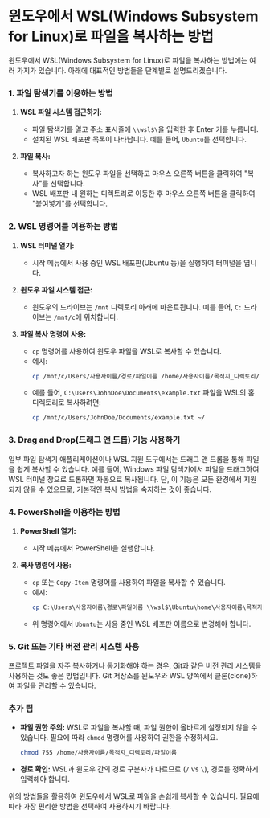 # 윈도우에서 WSL(Windows Subsystem for Linux)로 파일을 복사하는 방법

윈도우에서 WSL(Windows Subsystem for Linux)로 파일을 복사하는 방법에는 여러 가지가 있습니다. 아래에 대표적인 방법들을 단계별로 설명드리겠습니다.

### 1. 파일 탐색기를 이용하는 방법

1. **WSL 파일 시스템 접근하기:**
   - 파일 탐색기를 열고 주소 표시줄에 `\\wsl$\`을 입력한 후 Enter 키를 누릅니다.
   - 설치된 WSL 배포판 목록이 나타납니다. 예를 들어, `Ubuntu`를 선택합니다.

2. **파일 복사:**
   - 복사하고자 하는 윈도우 파일을 선택하고 마우스 오른쪽 버튼을 클릭하여 "복사"를 선택합니다.
   - WSL 배포판 내 원하는 디렉토리로 이동한 후 마우스 오른쪽 버튼을 클릭하여 "붙여넣기"를 선택합니다.

### 2. WSL 명령어를 이용하는 방법

1. **WSL 터미널 열기:**
   - 시작 메뉴에서 사용 중인 WSL 배포판(Ubuntu 등)을 실행하여 터미널을 엽니다.

2. **윈도우 파일 시스템 접근:**
   - 윈도우의 드라이브는 `/mnt` 디렉토리 아래에 마운트됩니다. 예를 들어, `C:` 드라이브는 `/mnt/c`에 위치합니다.

3. **파일 복사 명령어 사용:**
   - `cp` 명령어를 사용하여 윈도우 파일을 WSL로 복사할 수 있습니다.
   - 예시:
     ```bash
     cp /mnt/c/Users/사용자이름/경로/파일이름 /home/사용자이름/목적지_디렉토리/
     ```
   - 예를 들어, `C:\Users\JohnDoe\Documents\example.txt` 파일을 WSL의 홈 디렉토리로 복사하려면:
     ```bash
     cp /mnt/c/Users/JohnDoe/Documents/example.txt ~/ 
     ```

### 3. Drag and Drop(드래그 앤 드롭) 기능 사용하기

일부 파일 탐색기 애플리케이션이나 WSL 지원 도구에서는 드래그 앤 드롭을 통해 파일을 쉽게 복사할 수 있습니다. 예를 들어, Windows 파일 탐색기에서 파일을 드래그하여 WSL 터미널 창으로 드롭하면 자동으로 복사됩니다. 단, 이 기능은 모든 환경에서 지원되지 않을 수 있으므로, 기본적인 복사 방법을 숙지하는 것이 좋습니다.

### 4. PowerShell을 이용하는 방법

1. **PowerShell 열기:**
   - 시작 메뉴에서 PowerShell을 실행합니다.

2. **복사 명령어 사용:**
   - `cp` 또는 `Copy-Item` 명령어를 사용하여 파일을 복사할 수 있습니다.
   - 예시:
     ```powershell
     cp C:\Users\사용자이름\경로\파일이름 \\wsl$\Ubuntu\home\사용자이름\목적지_디렉토리\
     ```
   - 위 명령어에서 `Ubuntu`는 사용 중인 WSL 배포판 이름으로 변경해야 합니다.

### 5. Git 또는 기타 버전 관리 시스템 사용

프로젝트 파일을 자주 복사하거나 동기화해야 하는 경우, Git과 같은 버전 관리 시스템을 사용하는 것도 좋은 방법입니다. Git 저장소를 윈도우와 WSL 양쪽에서 클론(clone)하여 파일을 관리할 수 있습니다.

### 추가 팁

- **파일 권한 주의:** WSL로 파일을 복사할 때, 파일 권한이 올바르게 설정되지 않을 수 있습니다. 필요에 따라 `chmod` 명령어를 사용하여 권한을 수정하세요.
  
  ```bash
  chmod 755 /home/사용자이름/목적지_디렉토리/파일이름
  ```

- **경로 확인:** WSL과 윈도우 간의 경로 구분자가 다르므로 (`/` vs `\`), 경로를 정확하게 입력해야 합니다.

위의 방법들을 활용하여 윈도우에서 WSL로 파일을 손쉽게 복사할 수 있습니다. 필요에 따라 가장 편리한 방법을 선택하여 사용하시기 바랍니다.